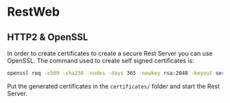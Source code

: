 # RestWeb

## HTTP2 & OpenSSL

In order to create certificates to create a secure Rest Server you can use OpenSSL. The
command used to create self signed certificates is:

```bash
openssl req -x509 -sha256 -nodes -days 365 -newkey rsa:2048 -keyout server.key -out server.crt
```

Put the generated certificates in the `certificates/` folder and start the Rest Server.
